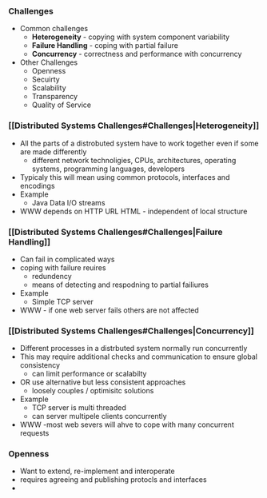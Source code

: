 
### Challenges
- Common challenges
	- **Heterogeneity** - copying with system component variability
	- **Failure Handling** - coping with partial failure 
	- **Concurrency** - correctness and performance with concurrency 
- Other Challenges
	- Openness
	- Secuirty
	- Scalability 
	- Transparency 
	- Quality of Service

### [[Distributed Systems Challenges#Challenges|Heterogeneity]]

- All the parts of a distrobuted system have to work together even if some are made differently 
	- different network technoligies, CPUs, architectures, operating systems, programming languages, developers 
- Typicaly this will mean using common protocols, interfaces and encodings 
- Example
	- Java Data I/O streams 
- WWW depends on HTTP URL HTML - independent of local structure

### [[Distributed Systems Challenges#Challenges|Failure Handling]]

- Can fail in complicated ways
- coping with failure reuires
	- redundency
	- means of detecting and respodning to partial failiures
- Example
	- Simple TCP server
- WWW - if one web server fails others are not affected

### [[Distributed Systems Challenges#Challenges|Concurrency]]
- Different processes in a distrbuted system normally run concurrently
- This may require additional checks and communication to ensure global consistency 
	- can limit performance or scalabilty 
- OR use alternative but less consistent approaches
	- loosely couples / optimisitc solutions 
- Example
	- TCP server is multi threaded
	- can server multipele clients concurrently 
- WWW -most web severs will ahve to cope with many concurrent requests

### Openness
- Want to extend, re-implement and interoperate 
- requires agreeing and publishing protocls and interfaces
- 

